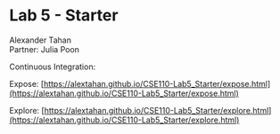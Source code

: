 # Lab 5 - Starter
Alexander Tahan  
Partner: Julia Poon

Continuous Integration: 

Expose: [https://alextahan.github.io/CSE110-Lab5_Starter/expose.html](https://alextahan.github.io/CSE110-Lab5_Starter/expose.html)

Explore: [https://alextahan.github.io/CSE110-Lab5_Starter/explore.html](https://alextahan.github.io/CSE110-Lab5_Starter/explore.html)